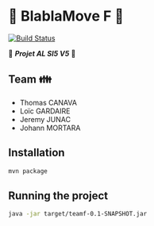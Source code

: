 # :car: BlablaMove F :car:

[![Build Status](https://travis-ci.org/Taken0711/blablamove-f.svg)](https://travis-ci.org/Taken0711/blablamove-f)

:traffic_light: ***Projet AL SI5 V5*** :traffic_light:


## Team :family: 
- Thomas CANAVA
- Loïc GARDAIRE 
- Jeremy JUNAC
- Johann MORTARA 

## Installation

```bash
mvn package
```

## Running the project

```bash
java -jar target/teamf-0.1-SNAPSHOT.jar
```

